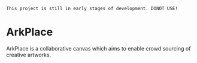 `This project is still in early stages of development. DONOT USE!`

# ArkPlace
ArkPlace is a collaborative canvas which aims to enable crowd sourcing of creative artworks.
